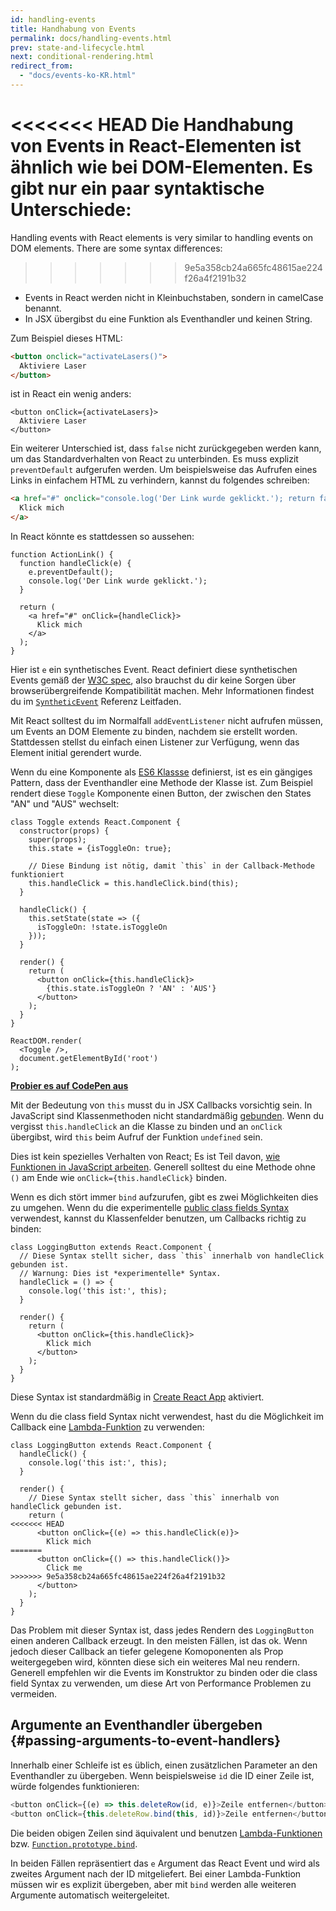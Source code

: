 ```yaml
---
id: handling-events
title: Handhabung von Events
permalink: docs/handling-events.html
prev: state-and-lifecycle.html
next: conditional-rendering.html
redirect_from:
  - "docs/events-ko-KR.html"
---
```


<<<<<<< HEAD
Die Handhabung von Events in React-Elementen ist ähnlich wie bei DOM-Elementen. Es gibt nur ein paar syntaktische Unterschiede:
=======
Handling events with React elements is very similar to handling events on DOM elements. There are some syntax differences:
>>>>>>> 9e5a358cb24a665fc48615ae224f26a4f2191b32

* Events in React werden nicht in Kleinbuchstaben, sondern in camelCase benannt.
* In JSX übergibst du eine Funktion als Eventhandler und keinen String.

Zum Beispiel dieses HTML:

```html
<button onclick="activateLasers()">
  Aktiviere Laser
</button>
```

ist in React ein wenig anders:

```js{1}
<button onClick={activateLasers}>
  Aktiviere Laser
</button>
```

Ein weiterer Unterschied ist, dass `false` nicht zurückgegeben werden kann, um das Standardverhalten von React zu unterbinden. Es muss explizit `preventDefault` aufgerufen werden. Um beispielsweise das Aufrufen eines Links in einfachem HTML zu verhindern, kannst du folgendes schreiben:

```html
<a href="#" onclick="console.log('Der Link wurde geklickt.'); return false">
  Klick mich
</a>
```

In React könnte es stattdessen so aussehen:

```js{2-5,8}
function ActionLink() {
  function handleClick(e) {
    e.preventDefault();
    console.log('Der Link wurde geklickt.');
  }

  return (
    <a href="#" onClick={handleClick}>
      Klick mich
    </a>
  );
}
```

Hier ist `e` ein synthetisches Event. React definiert diese synthetischen Events gemäß der [W3C spec](https://www.w3.org/TR/DOM-Level-3-Events/), also brauchst du dir keine Sorgen über browserübergreifende Kompatibilität machen. Mehr Informationen findest du im [`SyntheticEvent`](/docs/events.html) Referenz Leitfaden.

Mit React solltest du im Normalfall `addEventListener` nicht aufrufen müssen, um Events an DOM Elemente zu binden, nachdem sie erstellt worden. Stattdessen stellst du einfach einen Listener zur Verfügung, wenn das Element initial gerendert wurde.

Wenn du eine Komponente als [ES6 Klassse](https://developer.mozilla.org/en/docs/Web/JavaScript/Reference/Classes) definierst, ist es ein gängiges Pattern, dass der Eventhandler eine Methode der Klasse ist. Zum Beispiel rendert diese `Toggle` Komponente einen Button, der zwischen den States "AN" und "AUS" wechselt:

```js{6,7,10-14,18}
class Toggle extends React.Component {
  constructor(props) {
    super(props);
    this.state = {isToggleOn: true};

    // Diese Bindung ist nötig, damit `this` in der Callback-Methode funktioniert
    this.handleClick = this.handleClick.bind(this);
  }

  handleClick() {
    this.setState(state => ({
      isToggleOn: !state.isToggleOn
    }));
  }

  render() {
    return (
      <button onClick={this.handleClick}>
        {this.state.isToggleOn ? 'AN' : 'AUS'}
      </button>
    );
  }
}

ReactDOM.render(
  <Toggle />,
  document.getElementById('root')
);
```

[**Probier es auf CodePen aus**](https://codepen.io/gaearon/pen/xEmzGg?editors=0010)

Mit der Bedeutung von `this` musst du in JSX Callbacks vorsichtig sein. In JavaScript sind Klassenmethoden nicht standardmäßig [gebunden](https://developer.mozilla.org/en/docs/Web/JavaScript/Reference/Global_objects/Function/bind). Wenn du vergisst `this.handleClick` an die Klasse zu binden und an `onClick` übergibst, wird `this` beim Aufruf der Funktion `undefined` sein.

Dies ist kein spezielles Verhalten von React; Es ist Teil davon, [wie Funktionen in JavaScript arbeiten](https://www.smashingmagazine.com/2014/01/understanding-javascript-function-prototype-bind/). Generell solltest du eine Methode ohne `()` am Ende wie `onClick={this.handleClick}` binden.

Wenn es dich stört immer `bind` aufzurufen, gibt es zwei Möglichkeiten dies zu umgehen. Wenn du die experimentelle [public class fields Syntax](https://babeljs.io/docs/plugins/transform-class-properties/) verwendest, kannst du Klassenfelder benutzen, um Callbacks richtig zu binden:

```js{2-6}
class LoggingButton extends React.Component {
  // Diese Syntax stellt sicher, dass `this` innerhalb von handleClick gebunden ist.
  // Warnung: Dies ist *experimentelle* Syntax.
  handleClick = () => {
    console.log('this ist:', this);
  }

  render() {
    return (
      <button onClick={this.handleClick}>
        Klick mich
      </button>
    );
  }
}
```

Diese Syntax ist standardmäßig in [Create React App](https://github.com/facebookincubator/create-react-app) aktiviert.

Wenn du die class field Syntax nicht verwendest, hast du die Möglichkeit im Callback eine [Lambda-Funktion](https://developer.mozilla.org/en/docs/Web/JavaScript/Reference/Functions/Arrow_functions) zu verwenden:

```js{7-9}
class LoggingButton extends React.Component {
  handleClick() {
    console.log('this ist:', this);
  }

  render() {
    // Diese Syntax stellt sicher, dass `this` innerhalb von handleClick gebunden ist.
    return (
<<<<<<< HEAD
      <button onClick={(e) => this.handleClick(e)}>
        Klick mich
=======
      <button onClick={() => this.handleClick()}>
        Click me
>>>>>>> 9e5a358cb24a665fc48615ae224f26a4f2191b32
      </button>
    );
  }
}
```

Das Problem mit dieser Syntax ist, dass jedes Rendern des `LoggingButton` einen anderen Callback erzeugt. In den meisten Fällen, ist das ok. Wenn jedoch dieser Callback an tiefer gelegene Komoponenten als Prop weitergegeben wird, könnten diese sich ein weiteres Mal neu rendern. Generell empfehlen wir die Events im Konstruktor zu binden oder die class field Syntax zu verwenden, um diese Art von Performance Problemen zu vermeiden.

## Argumente an Eventhandler übergeben {#passing-arguments-to-event-handlers}

Innerhalb einer Schleife ist es üblich, einen zusätzlichen Parameter an den Eventhandler zu übergeben. Wenn beispielsweise `id` die ID einer Zeile ist, würde folgendes funktionieren:

```js
<button onClick={(e) => this.deleteRow(id, e)}>Zeile entfernen</button>
<button onClick={this.deleteRow.bind(this, id)}>Zeile entfernen</button>
```

Die beiden obigen Zeilen sind äquivalent und benutzen [Lambda-Funktionen](https://developer.mozilla.org/en/docs/Web/JavaScript/Reference/Functions/Arrow_functions) bzw. [`Function.prototype.bind`](https://developer.mozilla.org/en-US/docs/Web/JavaScript/Reference/Global_objects/Function/bind).

In beiden Fällen repräsentiert das `e` Argument das React Event und wird als zweites Argument nach der ID mitgeliefert. Bei einer Lambda-Funktion müssen wir es explizit übergeben, aber mit `bind` werden alle weiteren Argumente automatisch weitergeleitet.

